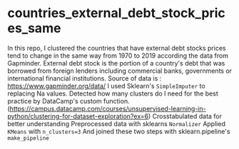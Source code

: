 # countries_external_debt_stock_prices_same
In this repo, I clustered the countries that have external debt stocks prices tend to change in the same way from 1970 to 2019 according the data from Gapminder.
External debt stock is the portion of a country's debt that was borrowed from foreign lenders including commercial banks, governments or international financial institutions.
Source of data is : https://www.gapminder.org/data/
I used Sklearn's `SimpleImputer` to replacing Na values.
Detected how many clusters do I need for the best practice by DataCamp's custom function. (https://campus.datacamp.com/courses/unsupervised-learning-in-python/clustering-for-dataset-exploration?ex=6)
Crosstabulated data for better understanding
Preprocessed data with sklearns `Normalizer`
Applied `KMeans` with `n_clusters=3`
And joined these two steps with sklearn.pipeline's `make_pipeline`
